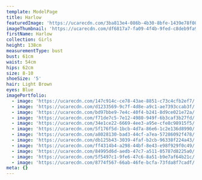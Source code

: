 ```yaml
---
template: ModelPage
title: Harlow
featuredImage: 'https://ucarecdn.com/3ba813e4-086b-4b30-8bfe-1439e78f0001/'
imageThumbnail: 'https://ucarecdn.com/df6817a7-fa09-4f4b-9fed-c8deb9fa97f8/'
firstName: Harlow
collection: Girls
height: 138cm
measurementType: bust
bust: 61cm
waist: 54cm
hips: 62cm
size: 8-10
shoeSize: '5'
hair: Light Brown
eyes: Blue
imagePortfolio:
  - image: 'https://ucarecdn.com/147c914c-ce78-43ae-8851-c73c4cfb2ef7/'
  - image: 'https://ucarecdn.com/d1233569-9c7f-4d8e-a9c1-ae7393ccab3f/'
  - image: 'https://ucarecdn.com/bd97bbe9-7e4c-40f4-b241-8d9ce021e72a/'
  - image: 'https://ucarecdn.com/f71de7c5-7e12-4980-949f-6b3caf3b27fd/'
  - image: 'https://ucarecdn.com/34e1ce22-6669-4ee3-a95e-cfe8c98915f5/'
  - image: 'https://ucarecdn.com/5f176f5d-1bcb-4d7a-86e6-1c2e136d8990/'
  - image: 'https://ucarecdn.com/a8028130-bad3-44cf-a7ea-57286092f478/'
  - image: 'https://ucarecdn.com/db125b43-3039-4faf-b2cb-96338f224a43/'
  - image: 'https://ucarecdn.com/ff4314b4-a298-44bf-8e43-e98f929f0c49/'
  - image: 'https://ucarecdn.com/84995d6d-aedb-47c7-a511-05787d8225a0/'
  - image: 'https://ucarecdn.com/5f5497c1-9fe6-47c6-8a51-b9e7af64b21c/'
  - image: 'https://ucarecdn.com/8774f567-66ab-46fe-bcfa-73fda8f7cadf/'
meta: {}
---
```


